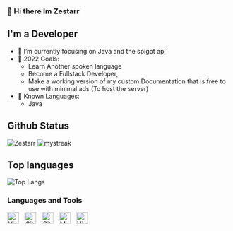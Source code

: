 ### 👋 Hi there Im Zestarr

## I'm a Developer

- 🌱 I’m currently focusing on Java and the spigot api
- 🥅 2022 Goals:
  - Learn Another spoken language
  - Become a Fullstack Developer, 
  - Make a working version of my custom Documentation that is free to use with minimal ads (To host the server)
- 🧠 Known Languages:
  - Java
  
## Github Status

![Zestarr](https://github-readme-stats.vercel.app/api?username=Zestarr&show_icons=true&theme=tokyonight&hide_border=true)
<img src="https://github-readme-streak-stats.herokuapp.com/?user=Zestarr&&hide_border=true&theme=tokyonight" alt="mystreak"/>

## Top languages

![Top Langs](https://github-readme-stats.vercel.app/api/top-langs/?username=Zestarr&layout=compact&hide_border=true&theme=tokyonight)

### Languages and Tools

<img align="left" alt="Visual Studio Code" width="26px" src="https://cdn.jsdelivr.net/gh/devicons/devicon/icons/vscode/vscode-original.svg" style="padding-right:10px;"/>
<img align="left" alt="Git" width="26px" src="https://cdn.jsdelivr.net/gh/devicons/devicon/icons/git/git-original.svg" style="padding-right:10px;"/>
<img align="left" alt="GitHub" width="26px" src="https://user-images.githubusercontent.com/3369400/139447912-e0f43f33-6d9f-45f8-be46-2df5bbc91289.png" style="padding-right:10px;"/>
<img align="left" alt="MySQL" width="26px" src="https://cdn.jsdelivr.net/gh/devicons/devicon/icons/mysql/mysql-original.svg" style="padding-right:10px;"/>
<img align="left" alt="Visual Studio Code" width="26px" src="https://cdn.discordapp.com/emojis/611633714656575516.webp?size=128&quality=lossless" style="padding-right:10px;"/>
